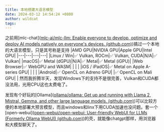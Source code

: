 ```yaml
---
title: 本地搭建大语言模型
date: 2024-03-12 14:54:24 +0800
author: wildcat
tags:
---
```

之前用[mlc-chat]([mlc-ai/mlc-llm: Enable everyone to develop, optimize and deploy AI models natively on everyone's devices. (github.com)](https://github.com/mlc-ai/mlc-llm))搞过一个本地的大语言模型，只是其号称是支持
|AMD GPU|NVIDIA GPU|Apple GPU|Intel GPU|
|---|---|---|---|
|Linux / Win|✅ Vulkan, ROCm|✅ Vulkan, CUDA|N/A|✅ Vulkan|
|macOS|✅ Metal (dGPU)|N/A|✅ Metal|✅ Metal (iGPU)|
|Web Browser|✅ WebGPU and WASM|   |   |   |
|iOS / iPadOS|✅ Metal on Apple A-series GPU|   |   |   |
|Android|✅ OpenCL on Adreno GPU|   |✅ OpenCL on Mali GPU|   |
然而我折腾半天，发现Windows下的支持不是很完善，Vulkan和CUDA都没法用，光用CPU这也太费电了。

发现有个好玩的[Ollama]([ollama/ollama: Get up and running with Llama 2, Mistral, Gemma, and other large language models. (github.com)](https://github.com/ollama/ollama))可以比较方便的本地部署大预言模型，而且windows和linx下用CUDA加速也没问题。套一个[open-webui]([open-webui/open-webui: User-friendly WebUI for LLMs (Formerly Ollama WebUI) (github.com)](https://github.com/open-webui/open-webui))的壳，就能像chatgpt那样，用浏览器和大模型聊天了。
